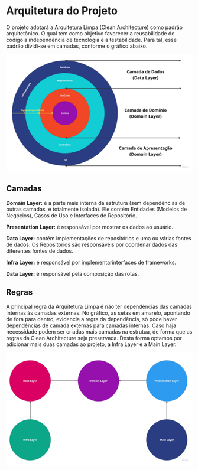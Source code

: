 # Arquitetura do Projeto

O projeto adotará a Arquitetura Limpa (Clean Architecture) como padrão arquitetônico. O qual tem como objetivo favorecer a reusabilidade de código a independência de tecnologia e a testabilidade. Para tal, esse padrão dividi-se em camadas, conforme o gráfico abaixo.

![Slide 01 - Scrum](../img/cleanArchitecture.jpg)

## Camadas

**Domain Layer:** é a parte mais interna da estrutura (sem dependências de outras camadas, é totalmente isolada). Ele contém Entidades (Modelos de Negócios), Casos de Uso e Interfaces de Repositório.

**Presentation Layer:** é responsável por mostrar os dados ao usuário. 

**Data Layer:** contém implementações de repositórios e uma ou várias fontes de dados. Os Repositórios são responsáveis por coordenar dados das diferentes fontes de dados.

**Infra Layer:** é responsável por implementarinterfaces de frameworks. 

**Data Layer:** é responsável pela composição das rotas.

## Regras
 A principal regra da Arquitetura Limpa é não ter dependências das camadas internas às camadas externas. No gráfico, as setas em amarelo, apontando de fora para dentro, evidencia a regra da dependência, só pode haver dependências de camada externas para camadas internas. Caso haja necessidade podem ser criadas mais camadas na estrutua, de forma que as regras da Clean Architecture seja preservada. Desta forma optamos por adicionar mais duas camadas ao projeto, a Infra Layer e a Main Layer.

![Slide 01 - Scrum](../img/cleanArchitecture2.jpg)